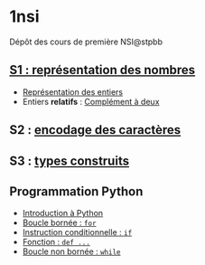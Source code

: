 # 1nsi
Dépôt des cours de première NSI@stpbb
## [S1 : représentation des nombres](https://github.com/thfruchart/1nsi/blob/main/19/README.md)
* [Représentation des entiers](https://github.com/thfruchart/1nsi/tree/main/19)
* Entiers **relatifs** : [Complément à deux](https://github.com/thfruchart/1nsi/blob/main/19/COURS_COMPLEMENT_A_DEUX.ipynb)

## S2 : [encodage des caractères](https://github.com/thfruchart/1nsi/blob/main/S2/README.md)


## S3 : [types construits](https://github.com/thfruchart/1nsi/blob/main/S3/README.md)

## Programmation Python
* [Introduction à Python](https://github.com/thfruchart/1nsi/tree/main/01)
* [Boucle bornée : `for`](https://github.com/thfruchart/1nsi/tree/main/02)
* [Instruction conditionnelle : `if`](https://github.com/thfruchart/1nsi/tree/main/03)
* [Fonction : `def ...`](https://github.com/thfruchart/1nsi/tree/main/04)
* [Boucle non bornée : `while`](https://github.com/thfruchart/1nsi/tree/main/06)
